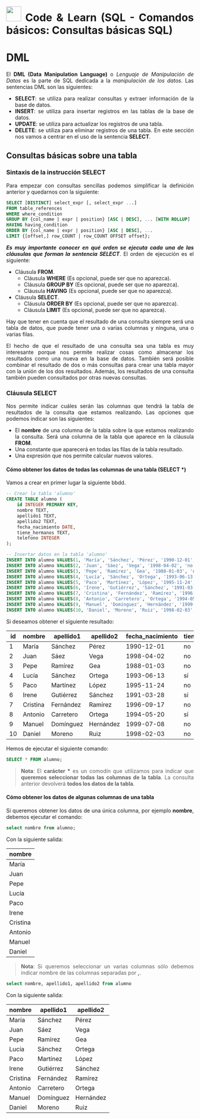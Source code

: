 <div align="justify">

# <img src=../../../../images/coding-book.png width="40"> Code & Learn (SQL - Comandos básicos: Consultas básicas SQL)

# DML

El __DML (Data Manipulation Language)__ o _Lenguaje de Manipulación de Datos_ es la parte de SQL dedicada a la _manipulación de los datos_. Las sentencias DML son las siguientes:

- __SELECT__: se utiliza para realizar consultas y extraer información de la base de datos.
- __INSERT__: se utiliza para insertar registros en las tablas de la base de datos.
- __UPDATE__: se utiliza para actualizar los registros de una tabla.
- __DELETE__: se utiliza para eliminar registros de una tabla.
En este sección nos vamos a centrar en el uso de la sentencia __SELECT__.

## Consultas básicas sobre una tabla

### Sintaxis de la instrucción SELECT

Para empezar con consultas sencillas podemos simplificar la definición anterior y quedarnos con la siguiente:

```sql
SELECT [DISTINCT] select_expr [, select_expr ...]
FROM table_references
WHERE where_condition
GROUP BY {col_name | expr | position} [ASC | DESC], ... [WITH ROLLUP]
HAVING having_condition
ORDER BY {col_name | expr | position} [ASC | DESC], ...
LIMIT {[offset,] row_COUNT | row_COUNT OFFSET offset};
```

___Es muy importante conocer en qué orden se ejecuta cada una de las cláusulas que forman la sentencia SELECT___. El orden de ejecución es el siguiente:

- Cláusula __FROM__.
  - Cláusula __WHERE__ (Es opcional, puede ser que no aparezca).
  - Cláusula __GROUP BY__ (Es opcional, puede ser que no aparezca).
  - Cláusula __HAVING__ (Es opcional, puede ser que no aparezca).
- Cláusula __SELECT__.
  - Cláusula __ORDER BY__ (Es opcional, puede ser que no aparezca).
  - Cláusula __LIMIT__ (Es opcional, puede ser que no aparezca).

Hay que tener en cuenta que el resultado de una consulta siempre será una tabla de datos, que puede tener una o varias columnas y ninguna, una o varias filas.

El hecho de que el resultado de una consulta sea una tabla es muy interesante porque nos permite realizar cosas como almacenar los resultados como una nueva en la base de datos. También será posible combinar el resultado de dos o más consultas para crear una tabla mayor con la unión de los dos resultados. Además, los resultados de una consulta también pueden consultados por otras nuevas consultas.

### Cláusula SELECT

Nos permite indicar cuáles serán las columnas que tendrá la tabla de resultados de la consulta que estamos realizando. Las opciones que podemos indicar son las siguientes:

- El __nombre__ de una columna de la tabla sobre la que estamos realizando la consulta. Será una columna de la tabla que aparece en la cláusula __FROM__.
- Una constante que aparecerá en todas las filas de la tabla resultado.
- Una expresión que nos permite calcular nuevos valores.

#### Cómo obtener los datos de todas las columnas de una tabla (SELECT *)

Vamos a crear en primer lugar la siguiente bbdd.

```sql
-- Crear la tabla 'alumno'
CREATE TABLE alumno (
    id INTEGER PRIMARY KEY,
    nombre TEXT,
    apellido1 TEXT,
    apellido2 TEXT,
    fecha_nacimiento DATE,
    tiene_hermanos TEXT,
    telefono INTEGER
);

-- Insertar datos en la tabla 'alumno'
INSERT INTO alumno VALUES(1, 'María', 'Sánchez', 'Pérez', '1990-12-01', 'no', NULL);
INSERT INTO alumno VALUES(2, 'Juan', 'Sáez', 'Vega', '1998-04-02', 'no', 618253876);
INSERT INTO alumno VALUES(3, 'Pepe', 'Ramírez', 'Gea', '1988-01-03', 'no', NULL);
INSERT INTO alumno VALUES(4, 'Lucía', 'Sánchez', 'Ortega', '1993-06-13', 'sí', 678516294);
INSERT INTO alumno VALUES(5, 'Paco', 'Martínez', 'López', '1995-11-24', 'no', 692735409);
INSERT INTO alumno VALUES(6, 'Irene', 'Gutiérrez', 'Sánchez', '1991-03-28', 'sí', NULL);
INSERT INTO alumno VALUES(7, 'Cristina', 'Fernández', 'Ramírez', '1996-09-17', 'no', 628349590);
INSERT INTO alumno VALUES(8, 'Antonio', 'Carretero', 'Ortega', '1994-05-20', 'sí', 612345633);
INSERT INTO alumno VALUES(9, 'Manuel', 'Domínguez', 'Hernández', '1999-07-08', 'no', NULL);
INSERT INTO alumno VALUES(10, 'Daniel', 'Moreno', 'Ruiz', '1998-02-03', 'no', NULL);
```

Si deseamos obtener el siguiente resultado:

| id  | nombre    | apellido1  | apellido2 | fecha_nacimiento | tiene_hermanos | telefono   |
|----|------------|------------|-----------|------------------|-----------------|------------|
| 1  | María      | Sánchez    | Pérez     | 1990-12-01       | no              |            |
| 2  | Juan       | Sáez       | Vega      | 1998-04-02       | no              | 618253876  |
| 3  | Pepe       | Ramírez    | Gea       | 1988-01-03       | no              |            |
| 4  | Lucía      | Sánchez    | Ortega    | 1993-06-13       | sí              | 678516294  |
| 5  | Paco       | Martínez   | López     | 1995-11-24       | no              | 692735409  |
| 6  | Irene      | Gutiérrez  | Sánchez   | 1991-03-28       | sí              |            |
| 7  | Cristina   | Fernández  | Ramírez   | 1996-09-17       | no              | 628349590  |
| 8  | Antonio    | Carretero  | Ortega    | 1994-05-20       | sí              | 612345633  |
| 9  | Manuel     | Domínguez  | Hernández | 1999-07-08       | no              |            |
| 10 | Daniel     | Moreno     | Ruiz      | 1998-02-03       | no              |            |

Hemos de ejecutar el siguiente comando:

```sql
SELECT * FROM alumno;
```

>__Nota__: El __carácter *__ es un comodín que utilizamos para indicar que __queremos seleccionar todas las columnas de la tabla__. La consulta anterior devolverá __todos los datos de la tabla__.

#### Cómo obtener los datos de algunas columnas de una tabla

Si queremos obtener los datos de una única columna, por ejemplo __nombre__, debemos ejecutar el comando:

```sql
select nombre from alumno;
```

Con la siguiente salida:

| nombre    |
|------------|
| María      |
| Juan       |
| Pepe       |
| Lucía      |
| Paco       |
| Irene      |
| Cristina   |
| Antonio    |
| Manuel     |
| Daniel     |

>__Nota__: Si queremos seleccionar un varias columnas sólo debemos indicar nombre de las columnas separadas por __,__.

```sql
select nombre, apellido1, apellido2 from alumno
```

Con la siguiente salida:

| nombre    | apellido1  | apellido2 |
|------------|------------|-----------|
| María      | Sánchez    | Pérez     |
| Juan       | Sáez       | Vega      |
| Pepe       | Ramírez    | Gea       |
| Lucía      | Sánchez    | Ortega    |
| Paco       | Martínez   | López     |
| Irene      | Gutiérrez  | Sánchez   |
| Cristina   | Fernández  | Ramírez   |
| Antonio    | Carretero  | Ortega    |
| Manuel     | Domínguez  | Hernández |
| Daniel     | Moreno     | Ruiz      |


</div>